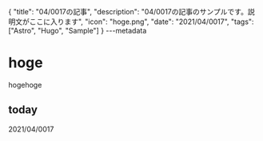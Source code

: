 {
  "title": "04/0017の記事",
  "description": "04/0017の記事のサンプルです。説明文がここに入ります",
  "icon": "hoge.png",
  "date": "2021/04/0017",
  "tags": ["Astro", "Hugo", "Sample"]
}
---metadata

# hoge
hogehoge

## today
2021/04/0017